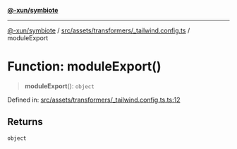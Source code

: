 [**@-xun/symbiote**](../../../../../README.md)

***

[@-xun/symbiote](../../../../../README.md) / [src/assets/transformers/\_tailwind.config.ts](../README.md) / moduleExport

# Function: moduleExport()

> **moduleExport**(): `object`

Defined in: [src/assets/transformers/\_tailwind.config.ts.ts:12](https://github.com/Xunnamius/symbiote/blob/3708c142929779cedae6f80fd8d92e8d468daaf9/src/assets/transformers/_tailwind.config.ts.ts#L12)

## Returns

`object`
